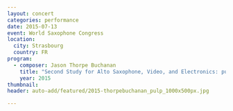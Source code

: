 ```yaml
---
layout: concert
categories: performance
date: 2015-07-13
event: World Saxophone Congress
location:
  city: Strasbourg
  country: FR
program:
  - composer: Jason Thorpe Buchanan
    title: "Second Study for Alto Saxophone, Video, and Electronics: pulp"
    year: 2015
thumbnail: 
header: auto-add/featured/2015-thorpebuchanan_pulp_1000x500px.jpg

---
```

